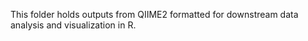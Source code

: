 This folder holds outputs from QIIME2 formatted for downstream data analysis and visualization in R.
